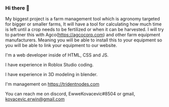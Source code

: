### Hi there 👋

My biggest project is a farm management tool which is agronomy targeted for bigger or smaller farms, It will have a tool for calculating how much time is left until a crop needs to be fertilized or when it can be harvested. I will try to partner this with Agco(https://agcocorp.com) and other farm equipment manufacturers. Meaning you will be able to install this to your equipment so you will be able to link your equipment to our website.

I'm a web developer inside of HTML, CSS and JS.

I have experience in Roblox Studio coding.

I have experience in 3D modeling in blender.

I'm management on https://tridentnodes.com

You can reach me on discord, EwweKovacevic#8504 or gmail, kovacevic.erwin@gmail.com
